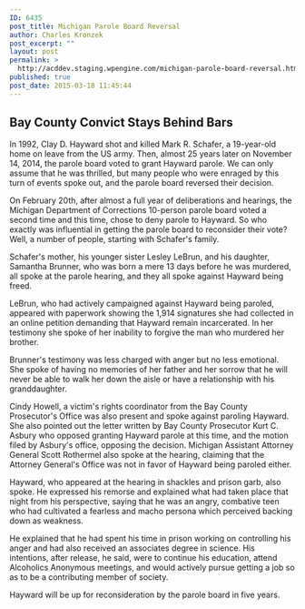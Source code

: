 ```yaml
---
ID: 6435
post_title: Michigan Parole Board Reversal
author: Charles Kronzek
post_excerpt: ""
layout: post
permalink: >
  http://acddev.staging.wpengine.com/michigan-parole-board-reversal.html
published: true
post_date: 2015-03-18 11:45:44
---
```

<h2><b>Bay County Convict Stays Behind Bars</b></h2>
In 1992, Clay D. Hayward shot and killed Mark R. Schafer, a 19-year-old home on leave from the US army. Then, almost 25 years later on November 14, 2014, the parole board voted to grant Hayward parole. We can only assume that he was thrilled, but many people who were enraged by this turn of events spoke out, and the parole board reversed their decision.<!--more-->

On February 20th, after almost a full year of deliberations and hearings, the Michigan Department of Corrections 10-person parole board voted a second time and this time, chose to deny parole to Hayward. So who exactly was influential in getting the parole board to reconsider their vote? Well, a number of people, starting with Schafer's family.

Schafer's mother, his younger sister Lesley LeBrun, and his daughter, Samantha Brunner, who was born a mere 13 days before he was murdered, all spoke at the parole hearing, and they all spoke against Hayward being freed.

LeBrun, who had actively campaigned against Hayward being paroled, appeared with paperwork showing the 1,914 signatures she had collected in an online petition demanding that Hayward remain incarcerated. In her testimony she spoke of her inability to forgive the man who murdered her brother.

Brunner's testimony was less charged with anger but no less emotional. She spoke of having no memories of her father and her sorrow that he will never be able to walk her down the aisle or have a relationship with his granddaughter.

Cindy Howell, a victim's rights coordinator from the Bay County Prosecutor's Office was also present and spoke against paroling Hayward. She also pointed out the letter written by Bay County Prosecutor Kurt C. Asbury who opposed granting Hayward parole at this time, and the motion filed by Asbury's office, opposing the decision. Michigan Assistant Attorney General Scott Rothermel also spoke at the hearing, claiming that the Attorney General's Office was not in favor of Hayward being paroled either.

Hayward, who appeared at the hearing in shackles and prison garb, also spoke. He expressed his remorse and explained what had taken place that night from his perspective, saying that he was an angry, combative teen who had cultivated a fearless and macho persona which perceived backing down as weakness.

He explained that he had spent his time in prison working on controlling his anger and had also received an associates degree in science. His intentions, after release, he said, were to continue his education, attend Alcoholics Anonymous meetings, and would actively pursue getting a job so as to be a contributing member of society.

Hayward will be up for reconsideration by the parole board in five years.